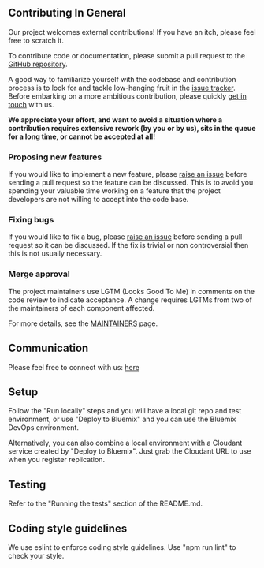 ## Contributing In General

Our project welcomes external contributions! If you have an itch, please
feel free to scratch it.

To contribute code or documentation, please submit a pull request to the [GitHub
repository](https://github.com/ibm-watson-data-lab/shopping-list-polymer-pouchdb).

A good way to familiarize yourself with the codebase and contribution process is
to look for and tackle low-hanging fruit in the [issue
tracker](https://github.com/ibm-watson-data-lab/shopping-list-polymer-pouchdb/issues). Before embarking on
a more ambitious contribution, please quickly [get in touch](#communication)
with us.

**We appreciate your effort, and want to avoid a situation where a contribution
requires extensive rework (by you or by us), sits in the queue for a long time,
or cannot be accepted at all!**

### Proposing new features

If you would like to implement a new feature, please [raise an
issue](https://github.com/ibm-watson-data-lab/shopping-list-polymer-pouchdb/issues) before sending a pull
request so the feature can be discussed. This is to avoid you spending your
valuable time working on a feature that the project developers are not willing
to accept into the code base.

### Fixing bugs

If you would like to fix a bug, please [raise an
issue](https://github.com/ibm-watson-data-lab/shopping-list-polymer-pouchdb/issues) before sending a pull
request so it can be discussed. If the fix is trivial or non controversial then
this is not usually necessary.

### Merge approval

The project maintainers use LGTM (Looks Good To Me) in comments on the code
review to indicate acceptance. A change requires LGTMs from two of the
maintainers of each component affected.

For more details, see the [MAINTAINERS](MAINTAINERS.md) page.

## Communication

Please feel free to connect with us: [here](https://github.com/ibm-watson-data-lab/shopping-list-polymer-pouchdb/issues)

## Setup

Follow the "Run locally" steps and you will have a local git repo and test environment, or use "Deploy to Bluemix" and you can use the Bluemix DevOps environment.

Alternatively, you can also combine a local environment with a Cloudant service created by "Deploy to Bluemix". Just grab the Cloudant URL to use when you register replication.

## Testing

Refer to the "Running the tests" section of the README.md.

## Coding style guidelines

We use eslint to enforce coding style guidelines. Use "npm run lint" to check your style.